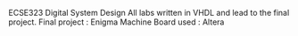 ECSE323 Digital System Design 
All labs written in VHDL and lead to the final project.
Final project : Enigma Machine 
Board used : Altera 